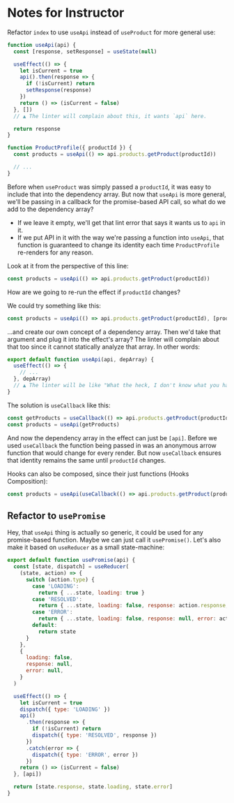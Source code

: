 # Notes for Instructor

Refactor `index` to use `useApi` instead of `useProduct` for more general use:

```js
function useApi(api) {
  const [response, setResponse] = useState(null)

  useEffect(() => {
    let isCurrent = true
    api().then(response => {
      if (!isCurrent) return
      setResponse(response)
    })
    return () => (isCurrent = false)
  }, [])
  // ▲ The linter will complain about this, it wants `api` here.

  return response
}

function ProductProfile({ productId }) {
  const products = useApi(() => api.products.getProduct(productId))

  // ...
}
```

Before when `useProduct` was simply passed a `productId`, it was easy to include that into the dependency array. But now that `useApi` is more general, we'll be passing in a callback for the promise-based API call, so what do we add to the dependency array?

- If we leave it empty, we'll get that lint error that says it wants us to `api` in it.
- If we put API in it with the way we're passing a function into `useApi`, that function is guaranteed to change its identity each time `ProductProfile` re-renders for any reason.

Look at it from the perspective of this line:

```js
const products = useApi(() => api.products.getProduct(productId))
```

How are we going to re-run the effect if `productId` changes?

We could try something like this:

```js
const products = useApi(() => api.products.getProduct(productId), [productId])
```

...and create our own concept of a dependency array. Then we'd take that argument and plug it into the effect's array? The linter will complain about that too since it cannot statically analyze that array. In other words:

```js
export default function useApi(api, depArray) {
  useEffect(() => {
    // ...
  }, depArray)
  // ▲ The linter will be like "What the heck, I don't know what you have in there"
}
```

The solution is `useCallback` like this:

```js
const getProducts = useCallback(() => api.products.getProduct(productId), [productId])
const products = useApi(getProducts)
```

And now the dependency array in the effect can just be `[api]`. Before we used `useCallback` the function being passed in was an anonymous arrow function that would change for every render. But now `useCallback` ensures that identity remains the same until `productId` changes.

Hooks can also be composed, since their just functions (Hooks Composition):

```js
const products = useApi(useCallback(() => api.products.getProduct(productId), [productId]))
```

## Refactor to `usePromise`

Hey, that `useApi` thing is actually so generic, it could be used for any promise-based function. Maybe we can just call it `usePromise()`. Let's also make it based on `useReducer` as a small state-machine:

```js
export default function usePromise(api) {
  const [state, dispatch] = useReducer(
    (state, action) => {
      switch (action.type) {
        case 'LOADING':
          return { ...state, loading: true }
        case 'RESOLVED':
          return { ...state, loading: false, response: action.response, error: null }
        case 'ERROR':
          return { ...state, loading: false, response: null, error: action.error }
        default:
          return state
      }
    },
    {
      loading: false,
      response: null,
      error: null,
    }
  )

  useEffect(() => {
    let isCurrent = true
    dispatch({ type: 'LOADING' })
    api()
      .then(response => {
        if (!isCurrent) return
        dispatch({ type: 'RESOLVED', response })
      })
      .catch(error => {
        dispatch({ type: 'ERROR', error })
      })
    return () => (isCurrent = false)
  }, [api])

  return [state.response, state.loading, state.error]
}
```

